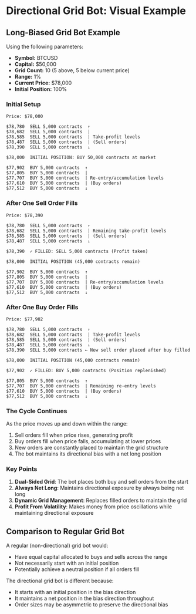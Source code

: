 # Directional Grid Bot: Visual Example

## Long-Biased Grid Bot Example

Using the following parameters:
- **Symbol:** BTCUSD
- **Capital:** $50,000
- **Grid Count:** 10 (5 above, 5 below current price)
- **Range:** 1%
- **Current Price:** $78,000
- **Initial Position:** 100%

### Initial Setup

```
Price: $78,000
                                  
$78,780  SELL 5,000 contracts  ↑
$78,682  SELL 5,000 contracts  |
$78,585  SELL 5,000 contracts  | Take-profit levels
$78,487  SELL 5,000 contracts  | (Sell orders)
$78,390  SELL 5,000 contracts  ↓

$78,000  INITIAL POSITION: BUY 50,000 contracts at market

$77,902  BUY 5,000 contracts  ↑
$77,805  BUY 5,000 contracts  |
$77,707  BUY 5,000 contracts  | Re-entry/accumulation levels
$77,610  BUY 5,000 contracts  | (Buy orders)
$77,512  BUY 5,000 contracts  ↓
```

### After One Sell Order Fills

```
Price: $78,390
                                  
$78,780  SELL 5,000 contracts  ↑
$78,682  SELL 5,000 contracts  | Remaining take-profit levels
$78,585  SELL 5,000 contracts  | (Sell orders)
$78,487  SELL 5,000 contracts  ↓

$78,390  ✓ FILLED: SELL 5,000 contracts (Profit taken)

$78,000  INITIAL POSITION (45,000 contracts remain)

$77,902  BUY 5,000 contracts  ↑
$77,805  BUY 5,000 contracts  |
$77,707  BUY 5,000 contracts  | Re-entry/accumulation levels
$77,610  BUY 5,000 contracts  | (Buy orders)
$77,512  BUY 5,000 contracts  ↓
```

### After One Buy Order Fills

```
Price: $77,902
                                  
$78,780  SELL 5,000 contracts  ↑
$78,682  SELL 5,000 contracts  | Take-profit levels
$78,585  SELL 5,000 contracts  | (Sell orders)
$78,487  SELL 5,000 contracts  ↓
$78,390  SELL 5,000 contracts ← New sell order placed after buy filled

$78,000  INITIAL POSITION (45,000 contracts remain)

$77,902  ✓ FILLED: BUY 5,000 contracts (Position replenished)

$77,805  BUY 5,000 contracts  ↑
$77,707  BUY 5,000 contracts  | Remaining re-entry levels
$77,610  BUY 5,000 contracts  | (Buy orders)
$77,512  BUY 5,000 contracts  ↓
```

### The Cycle Continues

As the price moves up and down within the range:
1. Sell orders fill when price rises, generating profit
2. Buy orders fill when price falls, accumulating at lower prices
3. New orders are constantly placed to maintain the grid structure
4. The bot maintains its directional bias with a net long position

### Key Points

1. **Dual-Sided Grid**: The bot places both buy and sell orders from the start
2. **Always Net Long**: Maintains directional exposure by always being net long
3. **Dynamic Grid Management**: Replaces filled orders to maintain the grid
4. **Profit From Volatility**: Makes money from price oscillations while maintaining directional exposure

## Comparison to Regular Grid Bot

A regular (non-directional) grid bot would:
- Have equal capital allocated to buys and sells across the range
- Not necessarily start with an initial position
- Potentially achieve a neutral position if all orders fill

The directional grid bot is different because:
- It starts with an initial position in the bias direction
- It maintains a net position in the bias direction throughout
- Order sizes may be asymmetric to preserve the directional bias 